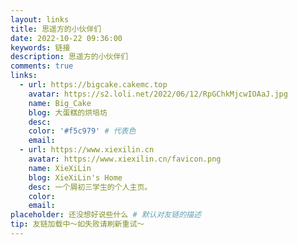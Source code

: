 ```yaml
---
layout: links
title: 思遥方的小伙伴们
date: 2022-10-22 09:36:00
keywords: 链接
description: 思遥方的小伙伴们
comments: true
links:
  - url: https://bigcake.cakemc.top
    avatar: https://s2.loli.net/2022/06/12/RpGChkMjcwIOAaJ.jpg
    name: Big_Cake
    blog: 大蛋糕的烘培坊
    desc:
    color: '#f5c979' # 代表色
    email:
  - url: https://www.xiexilin.cn
    avatar: https://www.xiexilin.cn/favicon.png
    name: XieXiLin
    blog: XieXiLin's Home
    desc: 一个屑初三学生的个人主页。
    color:
    email:
placeholder: 还没想好说些什么 # 默认对友链的描述
tip: 友链加载中～如失败请刷新重试～
---
```

